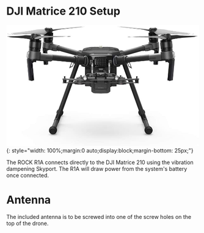 # DJI Matrice 210 Setup

![DJI M210](../img/dji-m210.jpg){: style="width: 100%;margin:0 auto;display:block;margin-bottom: 25px;"}

The ROCK R1A connects directly to the DJI Matrice 210 using the vibration dampening Skyport. The R1A will draw power from the system's battery once connected.

# Antenna

The included antenna is to be screwed into one of the screw holes on the top of the drone.
